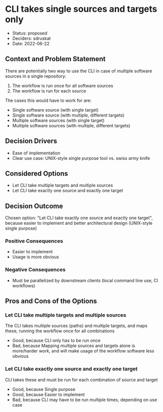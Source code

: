 <!--
SPDX-FileCopyrightText: 2022 German Aerospace Center (DLR), Forschungszentrum Jülich, Helmholtz-Zentrum Dresden-Rossendorf

SPDX-License-Identifier: CC-BY-SA-4.0
-->

# CLI takes single sources and targets only

* Status: proposed
* Deciders: sdruskat
* Date: 2022-06-22

## Context and Problem Statement

There are potentially two way to use the CLI in case of multiple software sources in a single repository:

1. The workflow is run once for all software sources
2. The workflow is run for each source

The cases this would have to work for are:

- Single software source (with single target)
- Single software source (with multiple, different targets)
- Multiple software sources (with single target)
- Multiple software sources (with multiple, different targets)

## Decision Drivers

* Ease of implementation
* Clear use case: UNIX-style single purpose tool vs. swiss army knife

## Considered Options

* Let CLI take multiple targets and multiple sources
* Let CLI take exactly one source and exactly one target

## Decision Outcome

Chosen option: "Let CLI take exactly one source and exactly one target", because easier to implement and better architectural design (UNIX-style single purpose)

### Positive Consequences

* Easier to implement
* Usage is more obvious

### Negative Consequences

* Must be parallelized by downstream clients (local command line use, CI workflows)

## Pros and Cons of the Options

### Let CLI take multiple targets and multiple sources

The CLI takes multiple sources (paths) and multiple targets, and maps these, running the workflow once for all combinations

* Good, because CLI only has to be run once
* Bad, because Mapping multiple sources and targets alone is more/harder work, and will make usage of the workflow software less obvious

### Let CLI take exactly one source and exactly one target

CLI takes these and must be run for each combination of source and target

* Good, because Single purpose
* Good, because Easier to implement
* Bad, because CLI may have to be run multiple times, depending on use case
